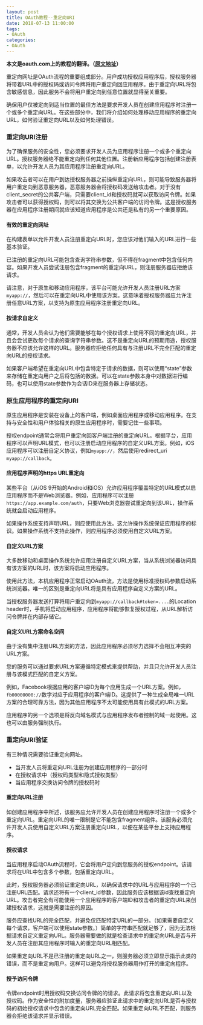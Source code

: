 ```yaml
---
layout: post
title: OAuth教程--重定向URI
date: 2018-07-13 11:00:00
tags: 
- OAuth
categories:
- OAuth
---
```

**本文是oauth.com上的教程的翻译。（[原文地址](https://www.oauth.com)）**

重定向网址是OAuth流程的重要组成部分。用户成功授权应用程序后，授权服务器将带着URL中的授权码或访问令牌将用户重定向回应用程序。由于重定向URL将包含敏感信息，因此服务不会将用户重定向到任意位置就显得至关重要。

确保用户仅被定向到适当位置的最佳方法是要求开发人员在创建应用程序时注册一个或多个重定向URL。在这些部分中，我们将介绍如何处理移动应用程序的重定向URL，如何验证重定向URL以及如何处理错误。

### 重定向URI注册

为了确保服务的安全性，您必须要求开发人员为应用程序注册一个或多个重定向URL。授权服务器绝不能重定向到任何其他位置。注册新应用程序包括创建注册表单，以允许开发人员为其应用程序注册重定向URL。

如果攻击者可以在用户到达授权服务器之前操纵重定向URL，则可能导致服务器将用户重定向到恶意服务器，恶意服务器会将授权码发送给攻击者。对于没有client_secret的公共客户端，只需要client_id和授权码就可以获取访问令牌。如果攻击者可以获得授权码，则可以将其交换为公共客户端的访问令牌。这是授权服务器在应用程序注册期间就应该知道应用程序是公共还是私有的另一个重要原因。

#### 有效的重定向网址

在构建表单以允许开发人员注册重定向URL时，您应该对他们输入的URL进行一些基本验证。

已注册的重定向URL可能包含查询字符串参数，但不得在fragment中包含任何内容。如果开发人员尝试注册包含fragment的重定向URL，则注册服务器应拒绝该请求。

请注意，对于原生和移动应用程序，该平台可能允许开发人员注册URL方案`myapp://`，然后可以在重定向URL中使用该方案。这意味着授权服务器应允许注册任意URL方案，以支持为原生应用程序注册重定向URL。

#### 按请求自定义

通常，开发人员会认为他们需要能够在每个授权请求上使用不同的重定向URL，并且会尝试更改每个请求的查询字符串参数。这不是重定向URL的预期用途，授权服务器不应该允许这样的URL。服务器应拒绝任何具有与注册URL不完全匹配的重定向URL的授权请求。

如果客户端希望在重定向URL中包含特定于请求的数据，则可以使用“state”参数来存储在重定向用户之后将包括的数据。可以在state参数本身中对数据进行编码，也可以使用state参数作为会话ID来在服务器上存储状态。

### 原生应用程序的重定向URI

原生应用程序是安装在设备上的客户端，例如桌面应用程序或移动应用程序。在支持与安全性和用户体验相关的原生应用程序时，需要记住一些事项。

授权endpoint通常会将用户重定向回客户端注册的重定向URL。根据平台，应用程序可以声明URL模式，也可以注册启动应用程序的自定义URL方案。例如，iOS应用程序可以注册自定义协议，例如`myapp://`，然后使用redirect_uri `myapp://callback`。

#### 应用程序声明的https URL重定向

某些平台（从iOS 9开始的Android和iOS）允许应用程序覆盖特定的URL模式以启应用程序而不是Web浏览器。例如，应用程序可以注册`https://app.example.com/auth`，只要Web浏览器尝试重定向到该URL，操作系统就会启动应用程序。

如果操作系统支持声明URL，则应使用此方法。这允许操作系统保证应用程序的标识。如果操作系统不支持此操作，则应用程序必须使用自定义URL方案。

#### 自定义URL方案

大多数移动和桌面操作系统允许应用注册自定义URL方案，当从系统浏览器访问具有该方案的URL时，该方案将启动应用程序。

使用此方法，本机应用程序正常启动OAuth流，方法是使用标准授权码参数启动系统浏览器。唯一的区别是重定向URL将是具有应用程序自定义方案的URL。

当授权服务器发送打算将用户重定向到`myapp://callback#token=....`的Location header时，手机将启动应用程序，应用程序将能够恢复授权过程，从URL解析访问令牌并在内部存储它。

#### 自定义URL方案命名空间

由于没有集中注册URL方案的方法，因此应用程序必须尽力选择不会相互冲突的URL方案。

您的服务可以通过要求URL方案遵循特定模式来提供帮助，并且只允许开发人员注册与该模式匹配的自定义方案。

例如，Facebook根据应用的客户端ID为每个应用生成一个URL方案。例如，`fb00000000://`数字对应于应用程序的客户端ID。这提供了一种生成全局唯一URL方案的合理可靠方法，因为其他应用程序不太可能使用具有此模式的URL方案。

应用程序的另一个选项是将反向域名模式与应用程序发布者控制的域一起使用。这也可以由服务强制执行。

### 重定向URI验证

有三种情况需要验证重定向网址。

- 当开发人员将重定向URL注册为创建应用程序的一部分时
- 在授权请求中（授权码类型和隐式授权类型）
- 当应用程序交换访问令牌的授权码时

#### 重定向URL注册

如创建应用程序中所述，该服务应允许开发人员在创建应用程序时注册一个或多个重定向URL。重定向URL的唯一限制是它不能包含fragment组件。该服务必须允许开发人员使用自定义URL方案注册重定向URL，以便在某些平台上支持应用程序。

#### 授权请求

当应用程序启动OAuth流程时，它会将用户定向到您服务的授权endpoint。该请求将在URL中包含多个参数，包括重定向URL。

此时，授权服务器必须验证重定向URL，以确保请求中的URL与应用程序的一个已注册URL匹配。请求还将有一个client_id参数，因此服务应该根据该id查找重定向URL。攻击者完全有可能使用一个应用程序的客户端ID和攻击者的重定向URL来创建授权请求，这就是需要注册的原因。

服务应查找URL的完全匹配，并避免仅匹配特定URL的一部分。（如果需要自定义每个请求，客户端可以使用state参数。）简单的字符串匹配就足够了，因为无法根据请求自定义重定向URL。服务器需要做的就是检查请求中的重定向URL是否与开发人员在注册其应​​用程序时输入的重定向URL相匹配。

如果重定向URL不是已注册的重定向URL之一，则服务器必须立即显示指示此类的错误，而不是重定向用户。这样可以避免将授权服务器用作打开的重定向程序。

#### 授予访问令牌

令牌endpoint时用授权码交换访问令牌的的请求。此请求将包含重定向URL以及授权码。作为安全性的附加度量，服务器应验证此请求中的重定向URL是否与授权码的初始授权请求中包含的重定向URL完全匹配。如果重定向URL不匹配，则服务器会拒绝该请求并显示错误。